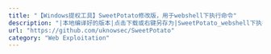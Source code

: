 ```yaml
---
title: "【Windows提权工具】SweetPotato修改版，用于webshell下执行命令"
description: "|本地编译好的版本|点击下载或右键另存为|SweetPotato_webshell下执行命令版.pdf|JuicyPotato修改版-可用于webshell|JuicyPotatoNG：另一个 juicypotato|DCOMPotato: Some Service DCOM Object and SeImpersonatePrivilege abuse.|GodPotato: 适用于Windows 2012 - Windows 2022的土豆提权工具"
url: "https://github.com/uknowsec/SweetPotato"
category: "Web Exploitation"
---
```

